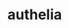 <!-- generated by markdown-notes-tree -->

# authelia

<!-- optional markdown-notes-tree directory description starts here -->

<!-- optional markdown-notes-tree directory description ends here -->


